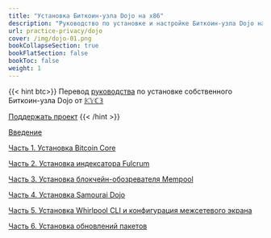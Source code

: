 ```yaml
---
title: "Установка Биткоин-узла Dojo на x86"
description: "Руководство по установке и настройке Биткоин-узла Dojo на ПК (Intel/AMD x86-64)"
url: practice-privacy/dojo
cover: /img/dojo-01.png
bookCollapseSection: true
bookFlatSection: false
bookToc: false
weight: 1
---
```


{{< hint btc>}}
Перевод [руководства](https://kyc3.life/dojo-x86-bitcoin-node-guide/) по установке собственного Биткоин-узла Dojo от [𝕂𝕐ℂ𝟛](https://twitter.com/KYCfree)

[Поддержать проект](/contribute/)
{{< /hint >}}

[Введение](/practice-privacy/dojo-0)

[Часть 1. Установка Bitcoin Core](/practice-privacy/dojo-1)

[Часть 2. Установка индексатора Fulcrum](/practice-privacy/dojo-2)

[Часть 3. Установка блокчейн-обозревателя Mempool](/practice-privacy/dojo-3)

[Часть 4. Установка Samourai Dojo](/practice-privacy/dojo-4)

[Часть 5. Установка Whirlpool CLI и конфигурация межсетевого экрана](/practice-privacy/dojo-5)

[Часть 6. Установка обновлений пакетов](/practice-privacy/dojo-6)
